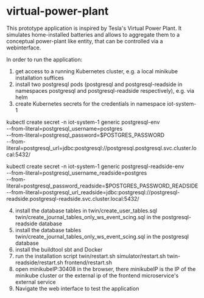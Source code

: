 # virtual-power-plant

This prototype application is inspired by Tesla's Virtual Power Plant. It simulates home-installed batteries and allows to aggregate them to a conceptual power-plant like entity, that can be controlled via a webinterface.

In order to run the application:

1. get access to a running Kubernetes cluster, e.g. a local minikube installation suffices
2. install two postgresql pods (postgresql and postgresql-readside in namespaces postgresql and postgresql-readside respectively), e.g. via helm
3. create Kubernetes secrets for the credentials in namespace iot-system-1

kubectl create secret -n iot-system-1 generic postgresql-env \
--from-literal=postgresql_username=postgres \
--from-literal=postgresql_password=$POSTGRES_PASSWORD \
--from-literal=postgresql_url=jdbc:postgresql://postgresql.postgresql.svc.cluster.local:5432/

kubectl create secret -n iot-system-1 generic postgresql-readside-env \
--from-literal=postgresql_username_readside=postgres \
--from-literal=postgresql_password_readside=$POSTGRES_PASSWORD_READSIDE \
--from-literal=postgresql_url_readside=jdbc:postgresql://postgresql-readside.postgresql-readside.svc.cluster.local:5432/

4. install the database tables in twin/create_user_tables.sql twin/create_journal_tables_only_ws_event_scing.sql in the postgresql-readside database
5. install the database tables twin/create_journal_tables_only_ws_event_scing.sql in the postgresql database
6. install the buildtool sbt and Docker
7. run the installation script twin/restart.sh simulator/restart.sh twin-readside/restart.sh frontend/restart.sh
8. open minikubeIP:30408 in the browser, there minikubeIP is the IP of the minikube cluster or the external ip of the frontend microservice's external service
9. Navigate the web interface to test the application

